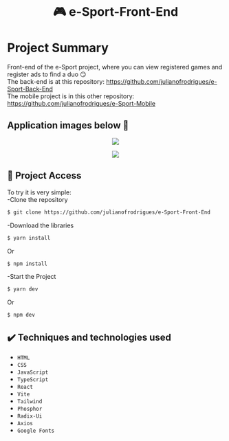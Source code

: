 <h1 align="center"> 🎮 e-Sport-Front-End </h1>

# Project Summary
Front-end of the e-Sport project, where you can view registered games and register ads to find a duo 😏 <br>
The back-end is at this repository: https://github.com/julianofrodrigues/e-Sport-Back-End<br>
The mobile project is in this other repository: https://github.com/julianofrodrigues/e-Sport-Mobile

## Application images below 👾
</p>
<p align="center">
<img src="https://i.imgur.com/oQ4kqal.png"/><br>
</p>
<p align="center">
<img src="https://i.imgur.com/oyWuxO5.png"/>
</p>

## 📁 Project Access
To try it is very simple:<br>
-Clone the repository
```bash
$ git clone https://github.com/julianofrodrigues/e-Sport-Front-End
```
-Download the libraries
```bash
$ yarn install
```
Or
```bash
$ npm install
```
-Start the Project
```bash
$ yarn dev
```
Or
```bash
$ npm dev
```

## ✔️ Techniques and technologies used
- ``HTML``
- ``CSS``
- ``JavaScript``
- ``TypeScript``
- ``React``
- ``Vite``
- ``Tailwind``
- ``Phosphor``
- ``Radix-Ui``
- ``Axios``
- ``Google Fonts``

